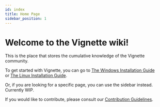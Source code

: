```yaml
---
id: index
title: Home Page
sidebar_position: 1
---
```


# Welcome to the Vignette wiki!

This is the place that stores the cumulative knowledge of the Vignette community. 

To get started with Vignette, you can go to [The Windows Installation Guide](install/install-win.md) or [The Linux Installation Guide](install/install-linux.md).

Or, if you are looking for a specific page, you can use the sidebar instead.
Currently WIP.

If you would like to contribute, please consult our [Contribution Guidelines](https://github.com/vignetteapp/docs/blob/master/CONTRIBUTING.md).
